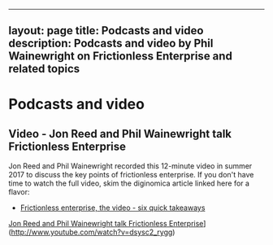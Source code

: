 ---
layout: page
title: Podcasts and video
description: Podcasts and video by Phil Wainewright on Frictionless Enterprise and related topics
--
# Podcasts and video

## Video - Jon Reed and Phil Wainewright talk Frictionless Enterprise

Jon Reed and Phil Wainewright recorded this 12-minute video in summer 2017 to discuss the key points of frictionless enterprise. If you don't have time to watch the full video, skim the diginomica article linked here for a flavor: 

+ [Frictionless enterprise, the video - six quick takeaways](https://diginomica.com/frictionless-enterprise-video-six-quick-takeaways)

[Jon Reed and Phil Wainewright talk Frictionless Enterprise](http://img.youtube.com/vi/dsysc2_rygg/0.jpg)](http://www.youtube.com/watch?v=dsysc2_rygg)
